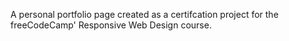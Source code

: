 A personal portfolio page created as a certifcation project for the freeCodeCamp' Responsive Web Design course.